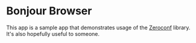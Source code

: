 Bonjour Browser
================

This app is a sample app that demonstrates usage of the [Zeroconf](https://github.com/onovotny/Zeroconf)
library. It's also hopefully useful to someone.

